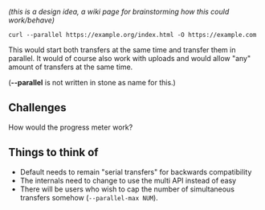 *(this is a design idea, a wiki page for brainstorming how this could work/behave)*

    curl --parallel https://example.org/index.html -O https://example.com

This would start both transfers at the same time and transfer them in parallel. It would of course also work with uploads and would allow "any" amount of transfers at the same time.

(**--parallel** is not written in stone as name for this.)

## Challenges

How would the progress meter work?

## Things to think of

- Default needs to remain "serial transfers" for backwards compatibility
- The internals need to change to use the multi API instead of easy
- There will be users who wish to cap the number of simultaneous transfers somehow (`--parallel-max NUM`).
